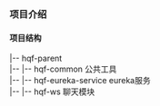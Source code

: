 ### 项目介绍
#### 项目结构
|-- hqf-parent  
|-- |-- hqf-common 公共工具   
|-- |-- hqf-eureka-service eureka服务  
|-- |-- hqf-ws 聊天模块  

  